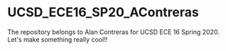 # UCSD_ECE16_SP20_AContreras
The repository belongs to Alan Contreras for UCSD ECE 16 Spring 2020. Let's make something really cool!!
